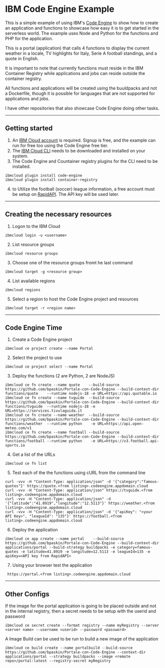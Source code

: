# IBM Code Engine Example

This is a simple example of using IBM's [Code Engine](https://www.ibm.com/products/code-engine) to show how to create an application and functions to showcase how easy it is to get started in the serverless world.  The example uses Node and Python for the functions and PHP for the application.  

This is a portal (application) that calls 4 functions to display the current weather in a locale, TV highlights for Italy, Serie A football standings, and a quote in English.

It is important to note that currently functions must reside in the IBM Container Registry while applications and jobs can reside outside the container registry.

All functions and applications will be created using the buuldpacks and not a Dockerfile, though it is possible for languages that are not supported for applications and jobs.

I have other repositories that also showcase Code Engine doing other tasks.

---
## Getting started

1. An [IBM Cloud account](https://cloud.ibm.com/login) is required.  Signup is free, and the example can run for free too using the Code Engine free tier.
2. The [IBM Cloud CLI](https://www.ibm.com/products/cli) needs to be downloaded and installed on your system.
3. The Code Engine and Countainer registry plugins for the CLI need to be installed.
```
ibmcloud plugin install code-engine
ibmcloud plugin install container-registry
```
4. to Utilize the football (soccer) league information, a free account must be setup on [RapidAPI](https://rapidapi.com/hub).  The API key will be used later.
---
## Creating the necessary resources
1. Logon to the IBM Cloud
```
ibmcloud login -u <username>
```
2. List resource groups
```
ibmcloud resource groups
```
3. Choose one of the resource groups fromt he last command
```
ibmcloud target -g <resource group>
```
4. List available regions
```
ibmcloud regions
```
5. Select a region to host the Code Engine project and resources
```
ibmcloud target -r <region name>
```
---
## Code Engine Time
1.  Create a Code Engine project
```
ibmcloud ce project create --name Portal
```
2. Select the project to use
```
ibmcloud ce project select --name Portal
```
3. Deploy the functions (2 are Python, 2 are NodeJS)
```
ibmcloud ce fn create --name quote    --build-source https://github.com/bpaskin/Portale-con-Code-Engine --build-context-dir functions/quote    --runtime nodejs-18 -e URL=https://api.quotable.io
ibmcloud ce fn create --name tvguide  --build-source https://github.com/bpaskin/Portale-con-Code-Engine --build-context-dir functions/tvguide  --runtime nodejs-18 -e URL=https://services.tivulaguida.it
ibmcloud ce fn create --name weather  --build-source https://github.com/bpaskin/Portale-con-Code-Engine --build-context-dir functions/weather  --runtime python    -e URL=https://api.open-meteo.com/v1   
ibmcloud ce fn create --name football --build-source https://github.com/bpaskin/Portale-con-Code-Engine --build-context-dir functions/football --runtime python    -e URL=https://v3.football.api-sports.io
```
4. Get a list of the URLs
```
ibmcloud ce fn list
```
5. Test each of the the functions using cURL from the command line
```
curl -vvv -H "Content-Type: application/json" -d '{"category":"famous-quotes"}' https://quote.<from listing>.codeengine.appdomain.cloud 
curl -vvv -H "Content-Type: application/json" https://tvguide.<from listing>.codeengine.appdomain.cloud
curl -vvv -H "Content-Type: application/json" -d '{"latitude":"41.8919","longitude":"12.5113"}' https://weather.<from listing>.codeengine.appdomain.cloud 
curl -vvv -H "Content-Type: application/json" -d '{"apiKey": "<your API Key>", "leagueId": "135"}' https://football.<from listing>.codeengine.appdomain.cloud 
```
6. Deploy the application
```
ibmcloud ce app create --name portal    --build-source https://github.com/bpaskin/Portale-con-Code-Engine --build-context-dir applications/portal --build-strategy buildpacks -e category=famous-quotes -e latitude=41.8919 -e longitude=12.5113 -e leagueId=135 -e apiKey=<API key from RapidAPI> 
```
7. Using your browser test the application
```
 https://portal.<from listing>.codeengine.appdomain.cloud
```
---
## Other Configs
If the image for the portal application is going to be placed outside and not in the internal registry, then a secret needs to be setup with the userid and password
```
ibmcloud ce secret create --format registry --name myRegistry --server <server name> --username <userid> --password <password>
```

A Image Build can be used to be run to build a new image of the application
```
ibmcloud ce build create --name portalbuild --build-source https://github.com/bpaskin/Portale-con-Code-Engine --context-dir applications/portal --strategy buildpacks --image <remote repo>/portal:latest --registry-secret myRegistry
```
